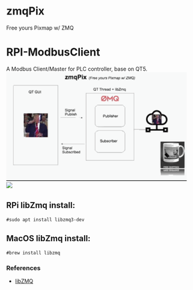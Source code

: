 # zmqPix
Free yours Pixmap w/ ZMQ

# RPI-ModbusClient
A Modbus Client/Master for PLC controller, base on QT5.
<img src="gif/zmqPix Free.gif" width="480"/>
<br/>
<img src="gif/zmqPix0124.gif" width="640"/>
<br/>



## RPi libZmq install:
    #sudo apt install libzmq3-dev

## MacOS libZmq install:
    #brew install libzmq


### References
  - [libZMQ]( )
  
